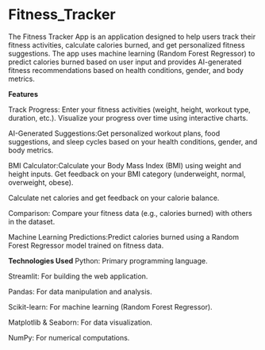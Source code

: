 # Fitness_Tracker
The Fitness Tracker App is an application designed to help users track their fitness activities, calculate calories burned, and get personalized fitness suggestions. The app uses machine learning (Random Forest Regressor) to predict calories burned based on user input and provides AI-generated fitness recommendations based on health conditions, gender, and body metrics.

**Features**


Track Progress: Enter your fitness activities (weight, height, workout type, duration, etc.).
Visualize your progress over time using interactive charts.

AI-Generated Suggestions:Get personalized workout plans, food suggestions, and sleep cycles based on your health conditions, gender, and body metrics.

BMI Calculator:Calculate your Body Mass Index (BMI) using weight and height inputs.
Get feedback on your BMI category (underweight, normal, overweight, obese).


Calculate net calories and get feedback on your calorie balance.

Comparison: Compare your fitness data (e.g., calories burned) with others in the dataset.

Machine Learning Predictions:Predict calories burned using a Random Forest Regressor model trained on fitness data.

**Technologies Used**
Python: Primary programming language.

Streamlit: For building the web application.

Pandas: For data manipulation and analysis.

Scikit-learn: For machine learning (Random Forest Regressor).

Matplotlib & Seaborn: For data visualization.

NumPy: For numerical computations.
